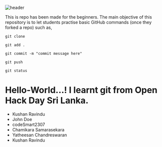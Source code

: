 ![header](/resources/cover.jpeg)


This is repo has been made for the beginners. The main objective of this repository is to let students practise basic GitHub commands (once they forked a repo) such as,

```
git clone
```

```
git add .
```

```
git commit -m "commit message here"
```

```
git push
```

```
git status
```


# Hello-World...! I learnt git from Open Hack Day Sri Lanka. 
- Kushan Ravindu
- John Doe
- codeSmart2307
- Chamikara Samarasekara
- Yatheesan Chandreswaran
- Kushan Ravindu
